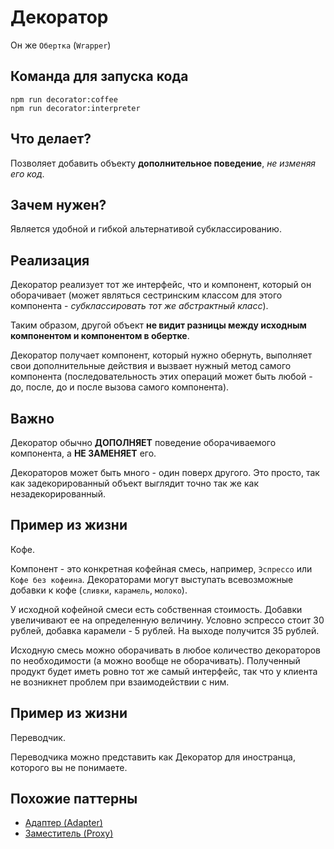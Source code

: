 # Декоратор

Он же `Обертка` (`Wrapper`)

## Команда для запуска кода

```
npm run decorator:coffee
npm run decorator:interpreter
```

## Что делает?

Позволяет добавить объекту **дополнительное поведение**, *не изменяя его код*.

## Зачем нужен?

Является удобной и гибкой альтернативой субклассированию.

## Реализация

Декоратор реализует тот же интерфейс, что и компонент, который он оборачивает (может являться сестринским классом для этого компонента - *субклассировать тот же абстрактный класс*). 

Таким образом, другой объект **не видит разницы между исходным компонентом и компонентом в обертке**.

Декоратор получает компонент, который нужно обернуть, выполняет свои дополнительные действия и вызвает нужный метод самого компонента (последовательность этих операций может быть любой - до, после, до и после вызова самого компонента).

## Важно

Декоратор обычно **ДОПОЛНЯЕТ** поведение оборачиваемого компонента, а **НЕ ЗАМЕНЯЕТ** его.

Декораторов может быть много - один поверх другого. Это просто, так как задекорированный объект выглядит точно так же как незадекорированный.

## Пример из жизни

Кофе.

Компонент - это конкретная кофейная смесь, например, `Эспрессо` или `Кофе без кофеина`.
Декораторами могут выступать всевозможные добавки к кофе (`сливки`, `карамель`, `молоко`).

У исходной кофейной смеси есть собственная стоимость. Добавки увеличивают ее на определенную величину. Условно эспрессо стоит 30 рублей, добавка карамели - 5 рублей. На выходе получится 35 рублей.

Исходную смесь можно оборачивать в любое количество декораторов по необходимости (а можно вообще не оборачивать). Полученный продукт будет иметь ровно тот же самый интерфейс, так что у клиента не возникнет проблем при взаимодействии с ним.

## Пример из жизни

Переводчик.

Переводчика можно представить как Декоратор для иностранца, которого вы не понимаете.

## Похожие паттерны

* [Адаптер (Adapter)](../adapter)
* [Заместитель (Proxy)](../proxy)
